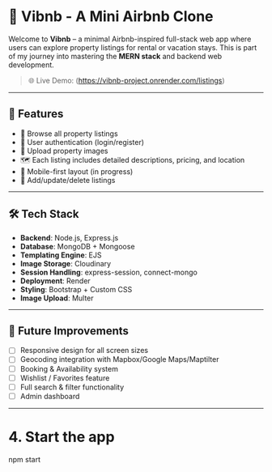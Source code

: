 # 🏡 Vibnb - A Mini Airbnb Clone

Welcome to **Vibnb** – a minimal Airbnb-inspired full-stack web app where users can explore property listings for rental or vacation stays. This is part of my journey into mastering the **MERN stack** and backend web development.

> 🌐 Live Demo: (https://vibnb-project.onrender.com/listings)

---

## 🚀 Features

- 🧾 Browse all property listings
- 🔐 User authentication (login/register)
- 📸 Upload property images
- 🗺️ Each listing includes detailed descriptions, pricing, and location
- 📱 Mobile-first layout (in progress)
- 💬 Add/update/delete listings
  

---

## 🛠️ Tech Stack

- **Backend**: Node.js, Express.js
- **Database**: MongoDB + Mongoose
- **Templating Engine**: EJS
- **Image Storage**: Cloudinary
- **Session Handling**: express-session, connect-mongo
- **Deployment**: Render
- **Styling**: Bootstrap + Custom CSS
- **Image Upload**: Multer

---

## 🧠 Future Improvements

- [ ] Responsive design for all screen sizes
- [ ] Geocoding integration with Mapbox/Google Maps/Maptilter
- [ ] Booking & Availability system
- [ ] Wishlist / Favorites feature
- [ ] Full search & filter functionality
- [ ] Admin dashboard

---

# 4. Start the app
npm start
